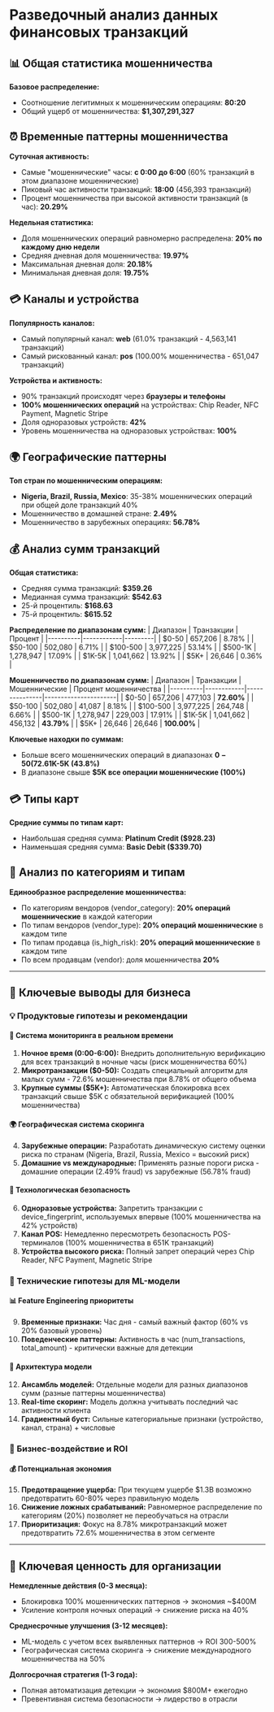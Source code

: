 # Разведочный анализ данных финансовых транзакций

## 📊 Общая статистика мошенничества

**Базовое распределение:**
- Соотношение легитимных к мошенническим операциям: **80:20**
- Общий ущерб от мошенничества: **$1,307,291,327**

## ⏰ Временные паттерны мошенничества

**Суточная активность:**
- Самые "мошеннические" часы: **с 0:00 до 6:00** (60% транзакций в этом диапазоне мошеннические)
- Пиковый час активности транзакций: **18:00** (456,393 транзакций)
- Процент мошенничества при высокой активности транзакций (в час): **20.29%**

**Недельная статистика:**
- Доля мошеннических операций равномерно распределена: **20% по каждому дню недели**
- Средняя дневная доля мошенничества: **19.97%**
- Максимальная дневная доля: **20.18%**
- Минимальная дневная доля: **19.75%**

## 💳 Каналы и устройства

**Популярность каналов:**
- Самый популярный канал: **web** (61.0% транзакций - 4,563,141 транзакций)
- Самый рискованный канал: **pos** (100.00% мошенничества - 651,047 транзакций)

**Устройства и активность:**
- 90% транзакций происходят через **браузеры и телефоны**
- **100% мошеннических операций** на устройствах: Chip Reader, NFC Payment, Magnetic Stripe
- Доля одноразовых устройств: **42%**
- Уровень мошенничества на одноразовых устройствах: **100%**

## 🌍 Географические паттерны

**Топ стран по мошенническим операциям:**
- **Nigeria, Brazil, Russia, Mexico**: 35-38% мошеннических операций при общей доле транзакций 40%
- Мошенничество в домашней стране: **2.49%**
- Мошенничество в зарубежных операциях: **56.78%**

## 💰 Анализ сумм транзакций

**Общая статистика:**
- Средняя сумма транзакций: **$359.26**
- Медианная сумма транзакций: **$542.63**
- 25-й процентиль: **$168.63**
- 75-й процентиль: **$615.52**

**Распределение по диапазонам сумм:**
| Диапазон | Транзакции | Процент |
|----------|------------|---------|
| $0-50 | 657,206 | 8.78% |
| $50-100 | 502,080 | 6.71% |
| $100-500 | 3,977,225 | 53.14% |
| $500-1K | 1,278,947 | 17.09% |
| $1K-5K | 1,041,662 | 13.92% |
| $5K+ | 26,646 | 0.36% |

**Мошенничество по диапазонам сумм:**
| Диапазон | Транзакции | Мошеннические | Процент мошенничества |
|----------|------------|---------------|----------------------|
| $0-50 | 657,206 | 477,103 | **72.60%** |
| $50-100 | 502,080 | 41,087 | 8.18% |
| $100-500 | 3,977,225 | 264,748 | 6.66% |
| $500-1K | 1,278,947 | 229,003 | 17.91% |
| $1K-5K | 1,041,662 | 456,132 | **43.79%** |
| $5K+ | 26,646 | 26,646 | **100.00%** |

**Ключевые находки по суммам:**
- Больше всего мошеннических операций в диапазонах **$0-50 (72.6%)** и **$1K-5K (43.8%)**
- В диапазоне свыше **$5K все операции мошеннические (100%)**

## 💳 Типы карт

**Средние суммы по типам карт:**
- Наибольшая средняя сумма: **Platinum Credit ($928.23)**
- Наименьшая средняя сумма: **Basic Debit ($339.70)**

## 🏪 Анализ по категориям и типам

**Единообразное распределение мошенничества:**
- По категориям вендоров (vendor_category): **20% операций мошеннические** в каждой категории
- По типам вендоров (vendor_type): **20% операций мошеннические** в каждом типе
- По типам продавца (is_high_risk): **20% операций мошеннические** в каждом типе
- По всем продавцам (vendor): доля мошенничества **20%**

---

## 🎯 Ключевые выводы для бизнеса

### 💡 Продуктовые гипотезы и рекомендации

#### 🚨 Система мониторинга в реальном времени
1. **Ночное время (0:00-6:00):** Внедрить дополнительную верификацию для всех транзакций в ночные часы (риск мошенничества 60%)
2. **Микротранзакции ($0-50):** Создать специальный алгоритм для малых сумм - 72.6% мошенничества при 8.78% от общего объема
3. **Крупные суммы ($5K+):** Автоматическая блокировка всех транзакций свыше $5K с обязательной верификацией (100% мошенничества)

#### 🌍 Географическая система скоринга
4. **Зарубежные операции:** Разработать динамическую систему оценки риска по странам (Nigeria, Brazil, Russia, Mexico = высокий риск)
5. **Домашние vs международные:** Применять разные пороги риска - домашние операции (2.49% fraud) vs зарубежные (56.78% fraud)

#### 📱 Технологическая безопасность
6. **Одноразовые устройства:** Запретить транзакции с device_fingerprint, используемых впервые (100% мошенничества на 42% устройств)
7. **Канал POS:** Немедленно пересмотреть безопасность POS-терминалов (100% мошенничества в 651K транзакций)
8. **Устройства высокого риска:** Полный запрет операций через Chip Reader, NFC Payment, Magnetic Stripe

### 🔬 Технические гипотезы для ML-модели

#### 📊 Feature Engineering приоритеты
9. **Временные признаки:** Час дня - самый важный фактор (60% vs 20% базовый уровень)
10. **Поведенческие паттерны:** Активность в час (num_transactions, total_amount) - критически важные для детекции

#### 🎯 Архитектура модели
12. **Ансамбль моделей:** Отдельные модели для разных диапазонов сумм (разные паттерны мошенничества)
13. **Real-time скоринг:** Модель должна учитывать последний час активности клиента
14. **Градиентный буст:** Сильные категориальные признаки (устройство, канал, страна) + числовые

### 💼 Бизнес-воздействие и ROI

#### 💰 Потенциальная экономия
15. **Предотвращение ущерба:** При текущем ущербе $1.3B возможно предотвратить 60-80% через правильную модель
16. **Снижение ложных срабатываний:** Равномерное распределение по категориям (20%) позволяет не переобучаться на отрасли
17. **Приоритизация:** Фокус на 8.78% микротранзакций может предотвратить 72.6% мошенничества в этом сегменте

---

## 💎 Ключевая ценность для организации

**Немедленные действия (0-3 месяца):**
- Блокировка 100% мошеннических паттернов → экономия ~$400M
- Усиление контроля ночных операций → снижение риска на 40%

**Среднесрочные улучшения (3-12 месяцев):**
- ML-модель с учетом всех выявленных паттернов → ROI 300-500%
- Географическая система скоринга → снижение международного мошенничества на 50%

**Долгосрочная стратегия (1-3 года):**
- Полная автоматизация детекции → экономия $800M+ ежегодно
- Превентивная система безопасности → лидерство в отрасли
